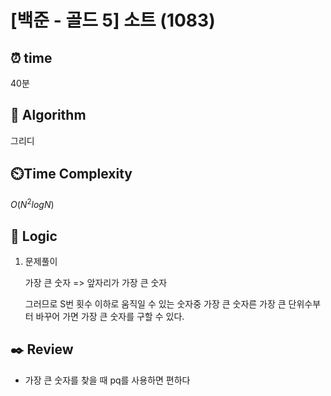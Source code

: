 # [백준 - 골드 5] 소트 (1083)
 
## ⏰  **time**

40분

## :pushpin: **Algorithm**

그리디

## ⏲️**Time Complexity**

$O(N^2logN)$

## :round_pushpin: **Logic**
1. 문제풀이
   
   가장 큰 숫자 => 앞자리가 가장 큰 숫자
   
   그러므로 S번 횟수 이하로 움직일 수 있는 숫자중 가장 큰 숫자른 가장 큰 단위수부터 바꾸어 가면 가장 큰 숫자를 구할 수 있다.

## :black_nib: **Review**
- 가장 큰 숫자를 찾을 때 pq를 사용하면 편하다